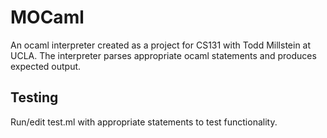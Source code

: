 # MOCaml

An ocaml interpreter created as a project for CS131 with Todd Millstein at UCLA. The interpreter parses appropriate ocaml statements and produces expected output.

## Testing
Run/edit test.ml with appropriate statements to test functionality.